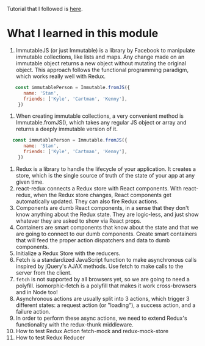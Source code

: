 Tutorial that I followed is [here](https://github.com/huffleman51/js-stack-from-scratch/blob/master/tutorial/05-redux-immutable-fetch.md#readme).

# What I learned in this module

1. ImmutableJS (or just Immutable) is a library by Facebook to manipulate immutable collections, like lists and maps. Any change made on an immutable object returns a new object without mutating the original object. This approach follows the functional programming paradigm, which works really well with Redux.
```javascript
   const immutablePerson = Immutable.fromJS({
      name: 'Stan',
      friends: ['Kyle', 'Cartman', 'Kenny'],
    }) 
```
1. When creating immutable collections, a very convenient method is Immutable.fromJS(), which takes any regular JS object or array and returns a deeply immutable version of it.
```javascript
  const immutablePerson = Immutable.fromJS({
      name: 'Stan',
      friends: ['Kyle', 'Cartman', 'Kenny'],
    })
```
1. Redux is a library to handle the lifecycle of your application. It creates a store, which is the single source of truth of the state of your app at any given time.
1. react-redux connects a Redux store with React components. With react-redux, when the Redux store changes, React components get automatically updated. They can also fire Redux actions.
1. Components are dumb React components, in a sense that they don't know anything about the Redux state. They are logic-less, and just show whatever they are asked to show via React props.
1. Containers are smart components that know about the state and that we are going to connect to our dumb components.  Create smart containers that will feed the proper action dispatchers and data to dumb components.
1. Initialize a Redux Store with the reducers.  
1. Fetch is a standardized JavaScript function to make asynchronous calls inspired by jQuery's AJAX methods. Use fetch to make calls to the server from the client.
1. `fetch` is not supported by all browsers yet, so we are going to need a polyfill. isomorphic-fetch is a polyfill that makes it work cross-browsers and in Node too!
1. Asynchronous actions are usually split into 3 actions, which trigger 3 different states: a request action (or "loading"), a success action, and a failure action.
1. In order to perform these async actions, we need to extend Redux's functionality with the redux-thunk middleware.
1. How to test Redux Action fetch-mock and redux-mock-store
1. How to test Redux Reducer 

